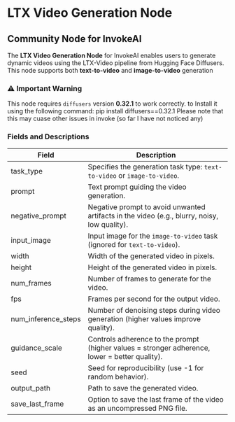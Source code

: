 # LTX Video Generation Node
## Community Node for InvokeAI

The **LTX Video Generation Node** for InvokeAI enables users to generate dynamic videos using the LTX-Video pipeline from Hugging Face Diffusers. This node supports both **text-to-video** and **image-to-video** generation

### ⚠️ Important Warning
This node requires `diffusers` version **0.32.1** to work correctly. to Install it using the following command:
pip install diffusers==0.32.1
Please note that this may cuase other issues in invoke (so far I have not noticed any)

### Fields and Descriptions

| Field                  | Description                                                                                      |
| ---------------------- | ------------------------------------------------------------------------------------------------ |
| task_type              | Specifies the generation task type: `text-to-video` or `image-to-video`.                         |
| prompt                 | Text prompt guiding the video generation.                                                       |
| negative_prompt        | Negative prompt to avoid unwanted artifacts in the video (e.g., blurry, noisy, low quality).     |
| input_image            | Input image for the `image-to-video` task (ignored for `text-to-video`).                         |
| width                  | Width of the generated video in pixels.                                                         |
| height                 | Height of the generated video in pixels.                                                        |
| num_frames             | Number of frames to generate for the video.                                                     |
| fps                    | Frames per second for the output video.                                                         |
| num_inference_steps    | Number of denoising steps during video generation (higher values improve quality).               |
| guidance_scale         | Controls adherence to the prompt (higher values = stronger adherence, lower = better quality).   |
| seed                   | Seed for reproducibility (use -1 for random behavior).                                           |
| output_path            | Path to save the generated video.                                                               |
| save_last_frame        | Option to save the last frame of the video as an uncompressed PNG file.                          |
